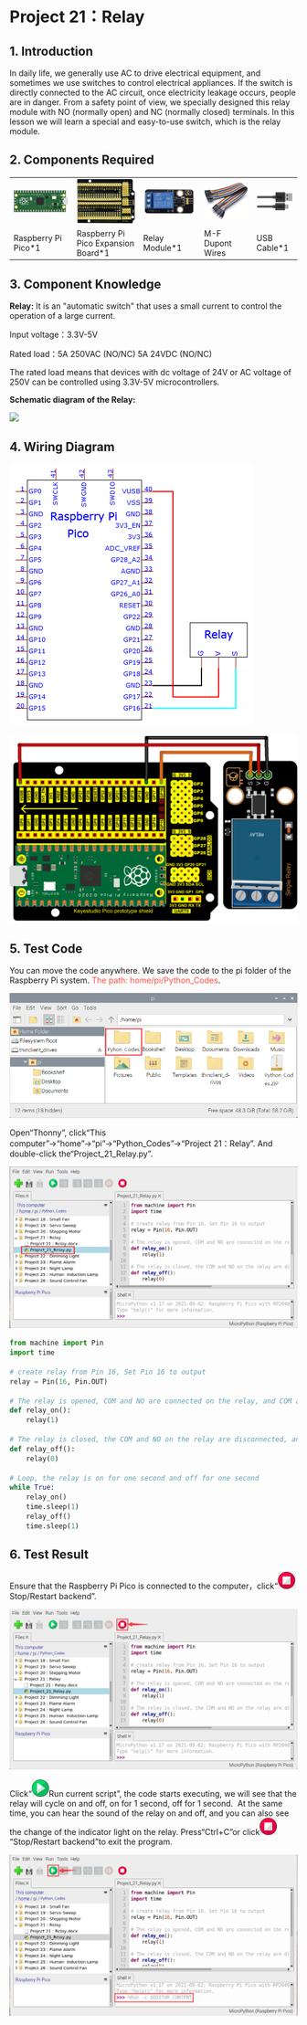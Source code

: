 # Project 21：Relay

## 1. Introduction
    
In daily life, we generally use AC to drive electrical equipment, and sometimes we use switches to control electrical appliances. If the switch is directly connected to the AC circuit, once electricity leakage occurs, people are in danger. From a safety point of view, we specially designed this relay module with NO (normally open) and NC (normally closed) terminals. In this lesson we will learn a special and easy-to-use switch, which is the relay module.
    
## 2. Components Required

<table>
<tbody>
<tr class="odd">
<td><p><img src="https://raw.githubusercontent.com/keyestudio/KS3025-KS3025F-Keyestudio-Raspberry-Pi-Pico-Learning-Kit-Complete-Edition-Raspberry-Pi/master/media/5207588df3059cf385957664d41e9ac6.jpeg"  /></p></td>
<td><img src="https://raw.githubusercontent.com/keyestudio/KS3025-KS3025F-Keyestudio-Raspberry-Pi-Pico-Learning-Kit-Complete-Edition-Raspberry-Pi/master/media/bc08dc3772fc1fef6fa1e07bd81f6680.png"  /></td>
<td><img src="https://raw.githubusercontent.com/keyestudio/KS3025-KS3025F-Keyestudio-Raspberry-Pi-Pico-Learning-Kit-Complete-Edition-Raspberry-Pi/master/media/1ea87894c6aa8d475203e447ad5e930a.png" /></td>
<td><img src="https://raw.githubusercontent.com/keyestudio/KS3025-KS3025F-Keyestudio-Raspberry-Pi-Pico-Learning-Kit-Complete-Edition-Raspberry-Pi/master/media/1fbdfe0569327d9a42600a54336bf7b5.png" /></td>
<td><img src="https://raw.githubusercontent.com/keyestudio/KS3025-KS3025F-Keyestudio-Raspberry-Pi-Pico-Learning-Kit-Complete-Edition-Raspberry-Pi/master/media/7dcbd02995be3c142b2f97df7f7c03ce.png" /></td>
</tr>
<tr class="even">
<td>Raspberry Pi Pico*1</td>
<td>Raspberry Pi Pico Expansion Board*1</td>
<td>Relay Module*1</td>
<td>M-F Dupont Wires</td>
<td>USB Cable*1</td>
</tr>
</tbody>
</table>

## 3. Component Knowledge
    
**Relay:** It is an "automatic switch" that uses a small current to control the operation of a large current.
    
Input voltage：3.3V-5V
    
Rated load：5A 250VAC (NO/NC) 5A 24VDC (NO/NC)
    
The rated load means that devices with dc voltage of 24V or AC voltage of 250V can be controlled using 3.3V-5V microcontrollers.  
    
**Schematic diagram of the Relay:**

![](../media/be1c90d2b52fc2489590e3f702a087bf.emf)

## 4. Wiring Diagram

![](../media/bfe4e5e68d12e715c50f8aa5797a689c.png)

![](../media/0e76ea13b2034301be2ecdfde7f21f1e.png)

## 5. Test Code

You can move the code anywhere. We save the code to the pi folder of the Raspberry Pi system. <span style="color: rgb(255, 76, 65);">The path: home/pi/Python_Codes</span>.

![](../media/ae27830403a2f741aa9b725e5324c215.png)

Open“Thonny”, click“This computer”→“home”→“pi”→“Python_Codes”→“Project 21：Relay”. And double-click the“Project\_21\_Relay.py”.

![](../media/57310f17327299cc49eeca50bcd8b7c1.png)

```Python
from machine import Pin
import time

# create relay from Pin 16, Set Pin 16 to output 
relay = Pin(16, Pin.OUT)
 
# The relay is opened, COM and NO are connected on the relay, and COM and NC are disconnected.
def relay_on():
    relay(1)
 
# The relay is closed, the COM and NO on the relay are disconnected, and the COM and NC are connected.
def relay_off():
    relay(0)
 
# Loop, the relay is on for one second and off for one second
while True:
    relay_on()
    time.sleep(1)
    relay_off()
    time.sleep(1)
```

## 6. Test Result
    
Ensure that the Raspberry Pi Pico is connected to the computer，click“![](../media/ec00367ea605788eab454cd176b94c7b.png)Stop/Restart backend”.

![](../media/d7abc767223f8f73b7d9996316439607.png)

Click“![](../media/bb4d9305714a178069d277b20e0934b7.png)Run current script”, the code starts executing, we will see that the relay will cycle on and off, on for 1 second, off for 1 second.  At the same time, you can hear the sound of the relay on and off, and you can also see the change of the indicator light on the relay. Press“Ctrl+C”or click![](../media/ec00367ea605788eab454cd176b94c7b.png)“Stop/Restart backend”to exit the program.

![](../media/61481c566efa37002db8b70970a81a5b.png)
